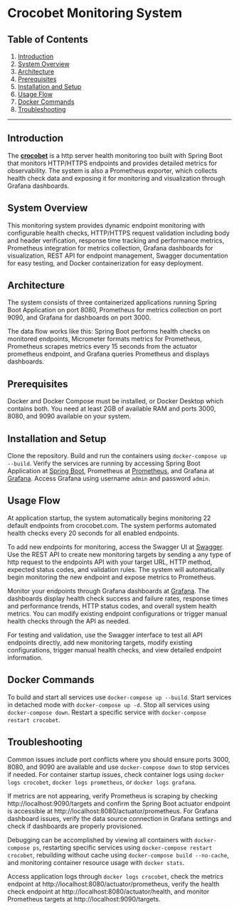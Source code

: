 # Crocobet Monitoring System

## Table of Contents
1. [Introduction](#introduction)
2. [System Overview](#system-overview)
3. [Architecture](#architecture)
4. [Prerequisites](#prerequisites)
5. [Installation and Setup](#installation-and-setup)
6. [Usage Flow](#usage-flow)
7. [Docker Commands](#docker-commands)
8. [Troubleshooting](#troubleshooting)

---

## Introduction

The [__crocobet__](https://github.com/KonstantineVashalomidze/crocobet) is a http server health monitoring too built with Spring Boot that monitors HTTP/HTTPS endpoints and provides detailed metrics for observability. The system is also a Prometheus exporter, which collects health check data and exposing it for monitoring and visualization through Grafana dashboards.

## System Overview

This monitoring system provides dynamic endpoint monitoring with configurable health checks, HTTP/HTTPS request validation including body and header verification, response time tracking and performance metrics, Prometheus integration for metrics collection, Grafana dashboards for visualization, REST API for endpoint management, Swagger documentation for easy testing, and Docker containerization for easy deployment.

## Architecture

The system consists of three containerized applications running Spring Boot Application on port 8080, Prometheus for metrics collection on port 9090, and Grafana for dashboards on port 3000.

The data flow works like this: Spring Boot performs health checks on monitored endpoints, Micrometer formats metrics for Prometheus, Prometheus scrapes metrics every 15 seconds from the actuator prometheus endpoint, and Grafana queries Prometheus and displays dashboards.

## Prerequisites

Docker and Docker Compose must be installed, or Docker Desktop which contains both. You need at least 2GB of available RAM and ports 3000, 8080, and 9090 available on your system.

## Installation and Setup

Clone the repository. Build and run the containers using `docker-compose up --build`. Verify the services are running by accessing Spring Boot Application at [Spring Boot](http://localhost:8080), Prometheus at [Prometheus](http://localhost:9090), and Grafana at [Grafana](http://localhost:3000). Access Grafana using username `admin` and password `admin`. 

## Usage Flow

At application startup, the system automatically begins monitoring 22 default endpoints from crocobet.com. The system performs automated health checks every 20 seconds for all enabled endpoints.

To add new endpoints for monitoring, access the Swagger UI at [Swagger](http://localhost:8080/swagger-ui/index.html#/). Use the REST API to create new monitoring targets by sending a any type of http request to the endpoints API with your target URL, HTTP method, expected status codes, and validation rules. The system will automatically begin monitoring the new endpoint and expose metrics to Prometheus.

Monitor your endpoints through Grafana dashboards at [Grafana](http://localhost:3000). The dashboards display health check success and failure rates, response times and performance trends, HTTP status codes, and overall system health metrics. You can modify existing endpoint configurations or trigger manual health checks through the API as needed.

For testing and validation, use the Swagger interface to test all API endpoints directly, add new monitoring targets, modify existing configurations, trigger manual health checks, and view detailed endpoint information.

## Docker Commands

To build and start all services use `docker-compose up --build`. Start services in detached mode with `docker-compose up -d`. Stop all services using `docker-compose down`. Restart a specific service with `docker-compose restart crocobet`. 

## Troubleshooting

Common issues include port conflicts where you should ensure ports 3000, 8080, and 9090 are available and use `docker-compose down` to stop services if needed. For container startup issues, check container logs using `docker logs crocobet`, `docker logs prometheus`, or `docker logs grafana`.

If metrics are not appearing, verify Prometheus is scraping by checking http://localhost:9090/targets and confirm the Spring Boot actuator endpoint is accessible at http://localhost:8080/actuator/prometheus. For Grafana dashboard issues, verify the data source connection in Grafana settings and check if dashboards are properly provisioned.

Debugging can be accomplished by viewing all containers with `docker-compose ps`, restarting specific services using `docker-compose restart crocobet`, rebuilding without cache using `docker-compose build --no-cache`, and monitoring container resource usage with `docker stats`.

Access application logs through `docker logs crocobet`, check the metrics endpoint at http://localhost:8080/actuator/prometheus, verify the health check endpoint at http://localhost:8080/actuator/health, and monitor Prometheus targets at http://localhost:9090/targets.

